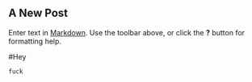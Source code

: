 ## A New Post

Enter text in [Markdown](http://daringfireball.net/projects/markdown/). Use the toolbar above, or click the **?** button for formatting help.


#Hey

```
fuck
```
